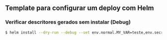 
## Template para configurar um deploy com Helm

### Verificar descritores gerados sem instalar (Debug)

~~~bash
$ helm install --dry-run --debug --set env.normal.MY_VAR=teste,env.secret.MY_SECRET=123456 helm-deploy ./helm 
~~~